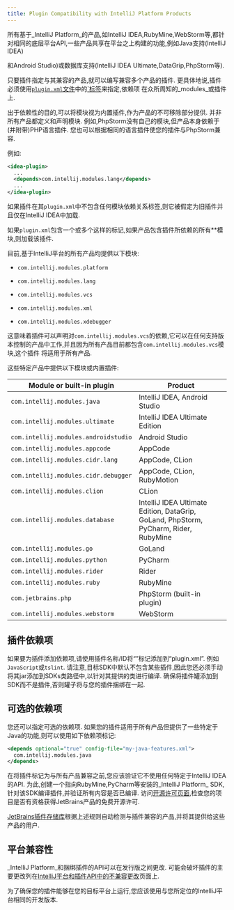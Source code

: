 ```yaml
---
title: Plugin Compatibility with IntelliJ Platform Products
---
```


<!--  TODO链接到sample_plugin文件 -->


所有基于_IntelliJ Platform_的产品,如IntelliJ IDEA,RubyMine,WebStorm等,都针对相同的底层平台API,一些产品共享在平台之上构建的功能,例如Java支持(IntelliJ IDEA)

和Android Studio)或数据库支持(IntelliJ IDEA Ultimate,DataGrip,PhpStorm等).


只要插件指定与其兼容的产品,就可以编写兼容多个产品的插件.
更具体地说,插件必须使用[`plugin.xml`文件](/basics/plugin_structure/plugin_configuration_file.md)中的[<depends>`标签](/basics/plugin_structure/plugin_dependencies.md)来指定,依赖项
在众所周知的_modules_或插件上.


出于依赖性的目的,可以将模块视为内置插件,作为产品的不可移除部分提供.
并非所有产品都定义和声明模块.
例如,PhpStorm没有自己的模块,但产品本身依赖于(并附带)PHP语言插件.
您也可以根据相同的语言插件使您的插件与PhpStorm兼容.


例如:


```xml
<idea-plugin>
  ...
  <depends>com.intellij.modules.lang</depends>
  ...
</idea-plugin>
```

<!--  TODO链接到sample_plugin文件 -->


如果插件在其`plugin.xml`中不包含任何模块依赖关系标签,则它被假定为旧插件并且仅在IntelliJ IDEA中加载.


如果`plugin.xml`包含一个或多个这样的标记,如果产品包含插件所依赖的所有**模块,则加载该插件.


目前,基于IntelliJ平台的所有产品均提供以下模块:


* `com.intellij.modules.platform`

* `com.intellij.modules.lang`

* `com.intellij.modules.vcs`

* `com.intellij.modules.xml`

* `com.intellij.modules.xdebugger`


这意味着插件可以声明对`com.intellij.modules.vcs`的依赖,它可以在任何支持版本控制的产品中工作,并且因为所有产品目前都包含`com.intellij.modules.vcs`模块,这个插件
将适用于所有产品.


这些特定产品中提供以下模块或内置插件:


| Module or built-in plugin            | Product                                                                              |
|--------------------------------------|--------------------------------------------------------------------------------------|
| `com.intellij.modules.java`          | IntelliJ IDEA, Android Studio                                                        |
| `com.intellij.modules.ultimate`      | IntelliJ IDEA Ultimate Edition                                                       |
| `com.intellij.modules.androidstudio` | Android Studio                                                                       |
| `com.intellij.modules.appcode`       | AppCode                                                                              |
| `com.intellij.modules.cidr.lang`     | AppCode, CLion                                                                       |
| `com.intellij.modules.cidr.debugger` | AppCode, CLion, RubyMotion                                                           |
| `com.intellij.modules.clion`         | CLion                                                                                |
| `com.intellij.modules.database`      | IntelliJ IDEA Ultimate Edition, DataGrip, GoLand, PhpStorm, PyCharm, Rider, RubyMine |
| `com.intellij.modules.go`            | GoLand                                                                               |
| `com.intellij.modules.python`        | PyCharm                                                                              |
| `com.intellij.modules.rider`         | Rider                                                                                |
| `com.intellij.modules.ruby`          | RubyMine                                                                             |
| `com.jetbrains.php`                  | PhpStorm (built-in plugin)                                                           |
| `com.intellij.modules.webstorm`      | WebStorm                                                           |

## 插件依赖项


如果要为插件添加依赖项,请使用插件名称/ID将“<depends>”标记添加到“plugin.xml”.
例如`JavaScript`或`tslint`.
请注意,目标SDK中默认不包含某些插件,因此您还必须手动将其jar添加到SDKs类路径中,以针对其提供的类进行编译.
确保将插件罐添加到SDK而不是插件,否则罐子将与您的插件捆绑在一起.


## 可选的依赖项


您还可以指定可选的依赖项.
如果您的插件适用于所有产品但提供了一些特定于Java的功能,则可以使用如下依赖项标记:


```xml
<depends optional="true" config-file="my-java-features.xml">
  com.intellij.modules.java
</depends>
```

在将插件标记为与所有产品兼容之前,您应该验证它不使用任何特定于IntelliJ IDEA的API.
为此,创建一个指向RubyMine,PyCharm等安装的_IntelliJ Platform_ SDK,针对该SDK编译插件,并验证所有内容是否已编译.
访问[开源许可页面](https://www.jetbrains.com/buy/opensource/),检查您的项目是否有资格获得JetBrains产品的免费开源许可.


[JetBrains插件存储库](https://plugins.jetbrains.com/)根据上述规则自动检测与插件兼容的产品,并将其提供给这些产品的用户.


## 平台兼容性


_IntelliJ Platform_和捆绑插件的API可以在发行版之间更改.
可能会破坏插件的主要更改列在[IntelliJ平台和插件API中的不兼容更改](/reference_guide/api_changes_list.md)页面上.


为了确保您的插件能够在您的目标平台上运行,您应该使用与您所定位的IntelliJ平台相同的开发版本.


